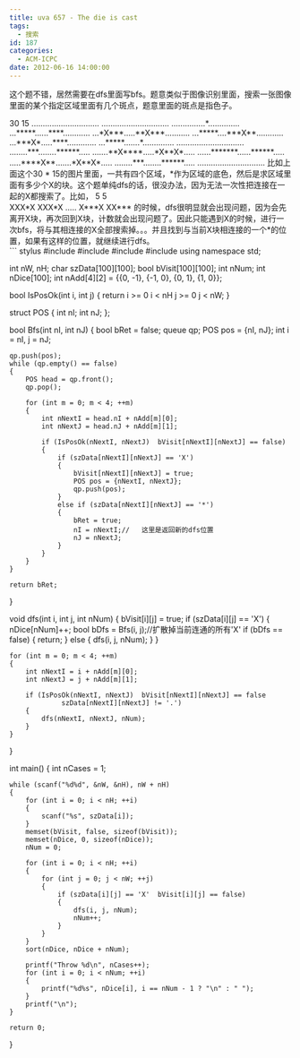 ```yaml
---
title: uva 657 - The die is cast
tags:
  - 搜索
id: 187
categories:
  - ACM-ICPC
date: 2012-06-16 14:00:00
---
```


这个题不错，居然需要在dfs里面写bfs。题意类似于图像识别里面，搜索一张图像里面的某个指定区域里面有几个斑点，题意里面的斑点是指色子。
<div>
30 15 
.............................. 
..............................
 ...............*.............. 
...*****......****............ 
...*X***.....**X***...........
 ...*****....***X**............
 ...***X*.....****.............
 ...*****.......*..............
 ..............................
 ........***........******.....
 .......**X****.....*X**X*.....
 ......*******......******..... 
.....****X**.......*X**X*..... 
........***........******..... 
..............................
比如上面这个30 * 15的图片里面，一共有四个区域，*作为区域的底色，然后是求区域里面有多少个X的块。这个题单纯dfs的话，很没办法，因为无法一次性把连接在一起的X都搜索了。比如，
5 5
<div>XXX*X
XXX*X
.....
X***X
XX***
的时候，dfs很明显就会出现问题，因为会先离开X块，再次回到X块，计数就会出现问题了。因此只能遇到X的时候，进行一次bfs，将与其相连接的X全部搜索掉。。。并且找到与当前X块相连接的一个*的位置，如果有这样的位置，就继续进行dfs。</div>
</div>
``` stylus
#include <stdio.h>
#include <string.h>
#include <algorithm>
#include <queue>
using namespace std;

int nW, nH;
char szData[100][100];
bool bVisit[100][100];
int nNum;
int nDice[100];
int nAdd[4][2] = {{0, -1}, {-1, 0}, {0, 1}, {1, 0}};

bool IsPosOk(int i, int j)
{
    return i >= 0  i < nH  j >= 0  j < nW;
}

struct POS
{
    int nI;
    int nJ;
};

bool Bfs(int nI, int nJ)
{
    bool bRet = false;
    queue<POS> qp;
    POS pos = {nI, nJ};
    int i = nI, j = nJ;

    qp.push(pos);
    while (qp.empty() == false)
    {
        POS head = qp.front();
        qp.pop();

        for (int m = 0; m < 4; ++m)
        {
            int nNextI = head.nI + nAdd[m][0];
            int nNextJ = head.nJ + nAdd[m][1];

            if (IsPosOk(nNextI, nNextJ)  bVisit[nNextI][nNextJ] == false)
            {
                if (szData[nNextI][nNextJ] == 'X')
                {
                    bVisit[nNextI][nNextJ] = true;
                    POS pos = {nNextI, nNextJ};
                    qp.push(pos);
                }
                else if (szData[nNextI][nNextJ] == '*')
                {
                    bRet = true;
                    nI = nNextI;//   这里是返回新的dfs位置
                    nJ = nNextJ;
                }
            }
        }
    }

    return bRet;
}

void dfs(int i, int j, int nNum)
{
    bVisit[i][j] = true;
    if (szData[i][j] == 'X')
    {
        nDice[nNum]++;
        bool bDfs = Bfs(i, j);//扩散掉当前连通的所有'X'
        if (bDfs == false)
        {
            return;
        }
        else
        {
            dfs(i, j, nNum);
        }
    }

    for (int m = 0; m < 4; ++m)
    {
        int nNextI = i + nAdd[m][0];
        int nNextJ = j + nAdd[m][1];

        if (IsPosOk(nNextI, nNextJ)  bVisit[nNextI][nNextJ] == false
                 szData[nNextI][nNextJ] != '.')
        {
            dfs(nNextI, nNextJ, nNum);
        }
    }
}

int main()
{
    int nCases = 1;

    while (scanf("%d%d", &nW, &nH), nW + nH)
    {
        for (int i = 0; i < nH; ++i)
        {
            scanf("%s", szData[i]);
        }
        memset(bVisit, false, sizeof(bVisit));
        memset(nDice, 0, sizeof(nDice));
        nNum = 0;

        for (int i = 0; i < nH; ++i)
        {
            for (int j = 0; j < nW; ++j)
            {
                if (szData[i][j] == 'X'  bVisit[i][j] == false)
                {
                    dfs(i, j, nNum);
                    nNum++;
                }
            }
        }
        sort(nDice, nDice + nNum);

        printf("Throw %d\n", nCases++);
        for (int i = 0; i < nNum; ++i)
        {
            printf("%d%s", nDice[i], i == nNum - 1 ? "\n" : " ");
        }
        printf("\n");
    }

    return 0;
}

```